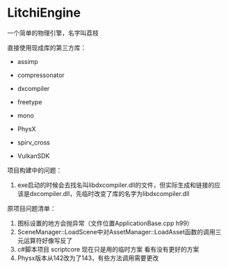 # LitchiEngine

一个简单的物理引擎，名字叫荔枝



直接使用现成库的第三方库：

+ assimp

+ compressonator
+ dxcompiler
+ freetype
+ mono
+ PhysX
+ spirv_cross
+ VulkanSDK



项目构建中的问题：

1. exe启动的时候会去找名叫libdxcompiler.dll的文件，但实际生成和链接的应该是dxcompiler.dll，先临时改变了库的名字为libdxcompiler.dll




原项目问题清单：

1. 图标设置的地方会抛异常（文件位置ApplicationBase.cpp h99）
2. SceneManager::LoadScene中对AssetManager::LoadAsset函数的调用三元运算符好像写反了
3. c#脚本项目 scriptcore 现在只是用的临时方案 看有没有更好的方案
4. Physx版本从142改为了143，有些方法调用需要更改

